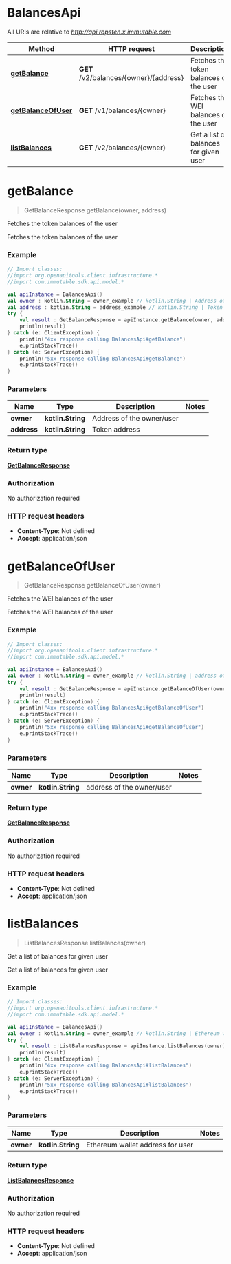 # BalancesApi

All URIs are relative to *http://api.ropsten.x.immutable.com*

Method | HTTP request | Description
------------- | ------------- | -------------
[**getBalance**](BalancesApi.md#getBalance) | **GET** /v2/balances/{owner}/{address} | Fetches the token balances of the user
[**getBalanceOfUser**](BalancesApi.md#getBalanceOfUser) | **GET** /v1/balances/{owner} | Fetches the WEI balances of the user
[**listBalances**](BalancesApi.md#listBalances) | **GET** /v2/balances/{owner} | Get a list of balances for given user


<a name="getBalance"></a>
# **getBalance**
> GetBalanceResponse getBalance(owner, address)

Fetches the token balances of the user

Fetches the token balances of the user

### Example
```kotlin
// Import classes:
//import org.openapitools.client.infrastructure.*
//import com.immutable.sdk.api.model.*

val apiInstance = BalancesApi()
val owner : kotlin.String = owner_example // kotlin.String | Address of the owner/user
val address : kotlin.String = address_example // kotlin.String | Token address
try {
    val result : GetBalanceResponse = apiInstance.getBalance(owner, address)
    println(result)
} catch (e: ClientException) {
    println("4xx response calling BalancesApi#getBalance")
    e.printStackTrace()
} catch (e: ServerException) {
    println("5xx response calling BalancesApi#getBalance")
    e.printStackTrace()
}
```

### Parameters

Name | Type | Description  | Notes
------------- | ------------- | ------------- | -------------
 **owner** | **kotlin.String**| Address of the owner/user |
 **address** | **kotlin.String**| Token address |

### Return type

[**GetBalanceResponse**](GetBalanceResponse.md)

### Authorization

No authorization required

### HTTP request headers

 - **Content-Type**: Not defined
 - **Accept**: application/json

<a name="getBalanceOfUser"></a>
# **getBalanceOfUser**
> GetBalanceResponse getBalanceOfUser(owner)

Fetches the WEI balances of the user

Fetches the WEI balances of the user

### Example
```kotlin
// Import classes:
//import org.openapitools.client.infrastructure.*
//import com.immutable.sdk.api.model.*

val apiInstance = BalancesApi()
val owner : kotlin.String = owner_example // kotlin.String | address of the owner/user
try {
    val result : GetBalanceResponse = apiInstance.getBalanceOfUser(owner)
    println(result)
} catch (e: ClientException) {
    println("4xx response calling BalancesApi#getBalanceOfUser")
    e.printStackTrace()
} catch (e: ServerException) {
    println("5xx response calling BalancesApi#getBalanceOfUser")
    e.printStackTrace()
}
```

### Parameters

Name | Type | Description  | Notes
------------- | ------------- | ------------- | -------------
 **owner** | **kotlin.String**| address of the owner/user |

### Return type

[**GetBalanceResponse**](GetBalanceResponse.md)

### Authorization

No authorization required

### HTTP request headers

 - **Content-Type**: Not defined
 - **Accept**: application/json

<a name="listBalances"></a>
# **listBalances**
> ListBalancesResponse listBalances(owner)

Get a list of balances for given user

Get a list of balances for given user

### Example
```kotlin
// Import classes:
//import org.openapitools.client.infrastructure.*
//import com.immutable.sdk.api.model.*

val apiInstance = BalancesApi()
val owner : kotlin.String = owner_example // kotlin.String | Ethereum wallet address for user
try {
    val result : ListBalancesResponse = apiInstance.listBalances(owner)
    println(result)
} catch (e: ClientException) {
    println("4xx response calling BalancesApi#listBalances")
    e.printStackTrace()
} catch (e: ServerException) {
    println("5xx response calling BalancesApi#listBalances")
    e.printStackTrace()
}
```

### Parameters

Name | Type | Description  | Notes
------------- | ------------- | ------------- | -------------
 **owner** | **kotlin.String**| Ethereum wallet address for user |

### Return type

[**ListBalancesResponse**](ListBalancesResponse.md)

### Authorization

No authorization required

### HTTP request headers

 - **Content-Type**: Not defined
 - **Accept**: application/json

